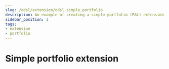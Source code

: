 ```yaml
---
slug: /odsl/extension/odsl.simple_portfolio
description: An example of creating a simple portfolio (P&L) extension
sidebar_position: 1
tags:
- extension
- portfolio
---
```

# Simple portfolio extension

